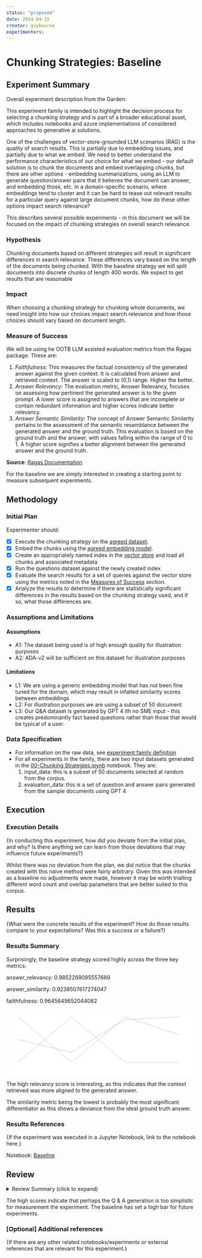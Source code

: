 ```yaml
---
status: "proposed"
date: 2024-04-15
creator: guybourne
experimenters: 
---
```


# Chunking Strategies: Baseline

## Experiment Summary

Overall experiment description from the Garden:

This experiment family is intended to highlight the decision process for selecting a chunking strategy and is part of a broader educational asset, which includes notebooks and azure implementations of considered approaches to generative ai solutions. 

One of the challenges of vector-store-grounded LLM scenarios (RAG) is the quality of search results. This is partially due to embedding issues, and partially due to what we embed. We need to better understand the performance characteristics of our choice for what we embed - our default solution is to chunk the documents and embed overlapping chunks, but there are other options - embedding summarizations, using an LLM to generate question/answer pairs that it believes the document can answer, and embedding those, etc. In a domain-specific scenario, where embeddings tend to cluster and it can be hard to tease out relevant results for a particular query against large document chunks, how do these other options impact search relevance?

This describes several possible experiments - in this document we will be focused on the impact of chunking strategies on overall search relevance.

### Hypothesis
<!-- Creator should fill this in -->

Chunking documents based on different strategies will result in significant differences in search relevance. These differences vary based on the length of the documents being chunked. With the baseline strategy we will split documents into discrete chunks of length 400 words. We expect to get results that are reasonable

### Impact
<!-- Creator should fill this in -->

When choosing a chunking strategy for chunking whole documents, we need insight into how our choices impact search relevance and how those choices should vary based on document length.

### Measure of Success
<!-- Creator should fill this in -->

We will be using he OOTB LLM assisted evaluation metrics from the Ragas package. These are:

1. *Faithfulness*: This measures the factual consistency of the generated answer against the given context. It is calculated from answer and retrieved context. The answer is scaled to (0,1) range. Higher the better.
2. *Answer Relevancy*: The evaluation metric, Answer Relevancy, focuses on assessing how pertinent the generated answer is to the given prompt. A lower score is assigned to answers that are incomplete or contain redundant information and higher scores indicate better relevancy.
3. *Answer Semantic Similarity*: The concept of Answer Semantic Similarity pertains to the assessment of the semantic resemblance between the generated answer and the ground truth. This evaluation is based on the ground truth and the answer, with values falling within the range of 0 to 1. A higher score signifies a better alignment between the generated answer and the ground truth.

**Source**: [Ragas Documentation](https://docs.ragas.io/en/stable/concepts/metrics/index.html#ragas-metrics)

For the baseline we are simply interested in creating a starting point to measure subsequent experiments.

## Methodology

### Initial Plan
<!-- Creator should fill this in -->

Experimenter should:
- [X] Execute the chunking strategy on the [agreed dataset](adrs/ADR%20-%20Data.md).
- [X] Embed the chunks using the [agreed embedding model](adrs/ADR%20-%20Embedding%20Model.md).
- [X] Create an appropriately named index in the [vector store](adrs/ADR%20-%20Vectorstore.md) and load all chunks and associated metadata 
- [X] Run the questions dataset against the newly created index 
- [X] Evaluate the search results for a set of queries against the vector store using the metrics noted in the [Measures of Success](#measure-of-success) section.
- [X] Analyze the results to determine if there are statistically significant differences in the results based on the chunking strategy used, and if so, what those differences are.

### Assumptions and Limitations

#### Assumptions

- A1: The dataset being used is of high enough quality for illustration purposes
- A2: ADA-v2 will be sufficient on this dataset for illustration purposes

#### Limitations

- L1: We are using a generic embedding model that has not been fine tuned for the domain, which may result in infalted similarity scores between embeddings 
- L2: For illustration purposes we are using a subset of 50 document
- L3: Our Q&A dataset is generated by GPT 4 ith no SME input - this creates predominantly fact based questions rather than those that would be typical of a user.

### Data Specification

- For information on the raw data, see [experiment family definition](./00-chunking-strategies-family.md)
- For all experiments in the family, there are two input datasets generated in the [00-Chunking Strategies.ipynb](../00-Chunking%20Strategies.ipynb) notebook. They are:
    1. input_data: this is a subset of 50 documents selected at random from the corpus. 
    2. evaluation_data: this is a set of question and answer pairs generated from the sample documents using GPT 4

## Execution 

### Execution Details
<!-- Experimenter should fill this in -->

{In conducting this experiment, how did you deviate from the initial plan, and why? Is there anything we can learn from those deviations that may influence future experiments?}

Whilst there was no deviation from the plan, we did notice that the chunks created with this naive method were fairly arbitrary. Given this was intended as a baseline no adjustments were made, however it may be worth trialling different word count and overlap parameters that are better suited to this corpus.

## Results
<!-- Experimenter should fill this in -->

{What were the concrete results of the experiment? How do those results compare to your expectations? Was this a success or a failure?}

### Results Summary

<TODO>
Surprisingly, the baseline strategy scored highly across the three key metrics:

answer_relevancy: 0.9852269095557689

answer_similarity: 0.9238507617274047

failthfulness: 0.9645649652044082


![alt text](image.png)

The high relevancy score is interesting, as this indicates that the context retrieved was more aligned to the generated answer. 

The similarity metric being the lowest is probably the most significant differentiator as this shows a deviance from the ideal ground truth answer.

### Results References
<!-- Experimenter should fill this in -->

{If the experiment was executed in a Jupyter Notebook, link to the notebook here.}

Notebook: [Baseline](../01-Baseline%20Strategy.ipynb)

## Review
<details><summary>Review Summary (click to expand)</summary>
What were the key takeaways from the review process? Were there any significant issues raised during review that need to be addressed?
</details>

The high scores indicate that perhaps the Q & A generation is too simplistic for measurement the experiment. The baseline has set a high bar for future experiments.

### [Optional] Additional references
<!-- Experimenter should fill this in -->

{If there are any other related notebooks/experiments or external references that are relevant for this experiment.}